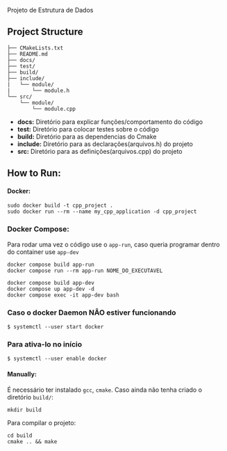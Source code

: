  Projeto de Estrutura de Dados
## Project Structure
```
├── CMakeLists.txt
├── README.md
├── docs/
├── test/
├── build/
├── include/
|   └── module/
|       └── module.h
└── src/
    └── module/
        └── module.cpp
```
- **docs:** Diretório para explicar funções/comportamento do código
- **test:** Diretório para colocar testes sobre o código
- **build:** Diretório para as dependencias do Cmake
- **include:** Diretório para as declarações(arquivos.h) do projeto
- **src:** Diretório para as definições(arquivos.cpp) do projeto

## How to Run:
#### Docker:
```shell
sudo docker build -t cpp_project .
sudo docker run --rm --name my_cpp_application -d cpp_project
```
### Docker Compose:
Para rodar uma vez o código use o `app-run`, caso queria programar dentro do container use `app-dev`
```shell
docker compose build app-run
docker compose run --rm app-run NOME_DO_EXECUTAVEL
```
```shell
docker compose build app-dev
docker compose up app-dev -d
docker compose exec -it app-dev bash
```
### Caso o docker Daemon NÂO estiver funcionando
```shell
$ systemctl --user start docker
```
### Para ativa-lo no início
```shell
$ systemctl --user enable docker
```
#### Manually:
É necessário ter instalado `gcc`, `cmake`.
Caso ainda não tenha criado o diretório `build/`:
```
mkdir build
```
Para compilar o projeto:
```
cd build
cmake .. && make
```

